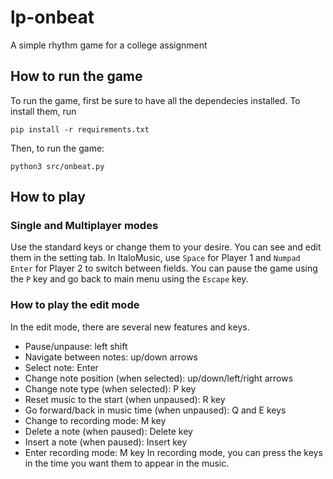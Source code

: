 # lp-onbeat
A simple rhythm game for a college assignment
## How to run the game
To run the game, first be sure to have all the dependecies installed. To install them, run 
```
pip install -r requirements.txt
```
Then, to run the game:
```
python3 src/onbeat.py
```

## How to play
### Single and Multiplayer modes
Use the standard keys or change them to your desire. You can see and edit them in the setting tab. In ItaloMusic, use `Space` for Player 1 and `Numpad Enter` for Player 2 to switch between fields. 
You can pause the game using the `P` key and go back to main menu using the `Escape` key. 
### How to play the edit mode
In the edit mode, there are several new features and keys.
- Pause/unpause: left shift
- Navigate between notes: up/down arrows
- Select note: Enter
- Change note position (when selected): up/down/left/right arrows
- Change note type (when selected): P key
- Reset music to the start (when unpaused): R key
- Go forward/back in music time (when unpaused): Q and E keys
- Change to recording mode: M key
- Delete a note (when paused): Delete key
- Insert a note (when paused): Insert key
- Enter recording mode: M key
In recording mode, you can press the keys in the time you want them to appear in the music.
